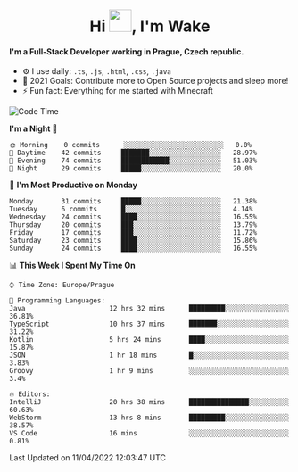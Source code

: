 <h1 align="center">Hi <img src="https://raw.githubusercontent.com/MrWakeCZ/MrWakeCZ/master/Hi.gif" width="40px" />, I'm Wake</h1>

#### I'm a Full-Stack Developer working in Prague, Czech republic.
- ⚙️ I use daily: `.ts`, `.js`, `.html`, `.css`, `.java`
- 🥅 2021 Goals: Contribute more to Open Source projects and sleep more!
- ⚡ Fun fact: Everything for me started with Minecraft

<!--START_SECTION:waka-->
![Code Time](http://img.shields.io/badge/Code%20Time-2%2C302%20hrs%2010%20mins-blue)

**I'm a Night 🦉** 

```text
🌞 Morning    0 commits      ░░░░░░░░░░░░░░░░░░░░░░░░░   0.0% 
🌆 Daytime    42 commits     ███████░░░░░░░░░░░░░░░░░░   28.97% 
🌃 Evening    74 commits     ████████████░░░░░░░░░░░░░   51.03% 
🌙 Night      29 commits     █████░░░░░░░░░░░░░░░░░░░░   20.0%

```
📅 **I'm Most Productive on Monday** 

```text
Monday       31 commits     █████░░░░░░░░░░░░░░░░░░░░   21.38% 
Tuesday      6 commits      █░░░░░░░░░░░░░░░░░░░░░░░░   4.14% 
Wednesday    24 commits     ████░░░░░░░░░░░░░░░░░░░░░   16.55% 
Thursday     20 commits     ███░░░░░░░░░░░░░░░░░░░░░░   13.79% 
Friday       17 commits     ███░░░░░░░░░░░░░░░░░░░░░░   11.72% 
Saturday     23 commits     ████░░░░░░░░░░░░░░░░░░░░░   15.86% 
Sunday       24 commits     ████░░░░░░░░░░░░░░░░░░░░░   16.55%

```


📊 **This Week I Spent My Time On** 

```text
⌚︎ Time Zone: Europe/Prague

💬 Programming Languages: 
Java                     12 hrs 32 mins      █████████░░░░░░░░░░░░░░░░   36.81% 
TypeScript               10 hrs 37 mins      ███████░░░░░░░░░░░░░░░░░░   31.22% 
Kotlin                   5 hrs 24 mins       ████░░░░░░░░░░░░░░░░░░░░░   15.87% 
JSON                     1 hr 18 mins        █░░░░░░░░░░░░░░░░░░░░░░░░   3.83% 
Groovy                   1 hr 9 mins         ░░░░░░░░░░░░░░░░░░░░░░░░░   3.4%

🔥 Editors: 
IntelliJ                 20 hrs 38 mins      ███████████████░░░░░░░░░░   60.63% 
WebStorm                 13 hrs 8 mins       █████████░░░░░░░░░░░░░░░░   38.57% 
VS Code                  16 mins             ░░░░░░░░░░░░░░░░░░░░░░░░░   0.81%

```


 Last Updated on 11/04/2022 12:03:47 UTC
<!--END_SECTION:waka-->
